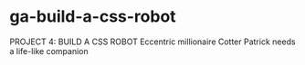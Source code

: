 # ga-build-a-css-robot
PROJECT 4: BUILD A CSS ROBOT
Eccentric millionaire Cotter Patrick needs a life-like companion

